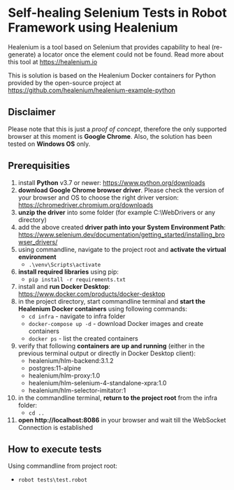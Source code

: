 # Self-healing Selenium Tests in Robot Framework using Healenium

Healenium is a tool based on Selenium that provides capability to heal (re-generate) a locator once the element could not be found. 
Read more about this tool at https://healenium.io

This is solution is based on the Healenium Docker containers for Python provided by the open-source project at https://github.com/healenium/healenium-example-python

## Disclaimer
Please note that this is just a *proof of concept*, therefore the only supported browser at this moment is **Google Chrome**. Also, the solution has been tested on **Windows OS** only.

## Prerequisities
1. install **Python** v3.7 or newer: https://www.python.org/downloads
4. **download Google Chrome browser driver**. Please check the version of your browser and OS to choose the right driver version: https://chromedriver.chromium.org/downloads
5. **unzip the driver** into some folder (for example C:\WebDrivers or any directory)
6. add the above created **driver path into your System Environment Path**: https://www.selenium.dev/documentation/getting_started/installing_browser_drivers/
2. using commandline, navigate to the project root and **activate the virtual environment**
   * ```.\venv\Scripts\activate```
3. **install required libraries** using pip:
   * ```pip install -r requirements.txt```
7. install and **run Docker Desktop**: https://www.docker.com/products/docker-desktop
8. in the project directory, start commandline terminal and **start the Healenium Docker containers** using following commands:
   * ```cd infra``` - navigate to infra folder
   * ```docker-compose up -d``` - download Docker images and create containers
   * ```docker ps``` - list the created containers
9. verify that following **containers are up and running** (either in the previous terminal output or directly in Docker Desktop client): 
   * healenium/hlm-backend:3.1.2 
   * postgres:11-alpine
   * healenium/hlm-proxy:1.0
   * healenium/hlm-selenium-4-standalone-xpra:1.0
   * healenium/hlm-selector-imitator:1
10. in the commandline terminal, **return to the project root** from the infra folder:
    * ```cd ..```
11. **open http://localhost:8086** in your browser and wait till the WebSocket Connection is established

## How to execute tests
Using commandline from project root:
   * ```robot tests\test.robot```

